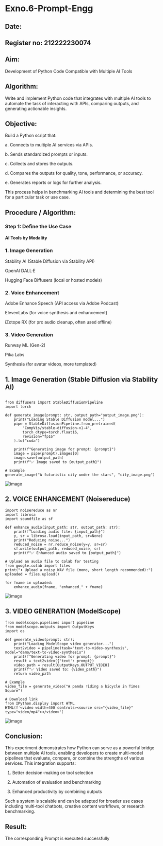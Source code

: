 # Exno.6-Prompt-Engg
## Date:
## Register no: 212222230074
## Aim: 
Development of Python Code Compatible with Multiple AI Tools

## Algorithm: 
Write and implement Python code that integrates with multiple AI tools to automate the task of interacting with APIs, comparing outputs, and generating actionable insights.

## Objective:
Build a Python script that:

a. Connects to multiple AI services via APIs.

b. Sends standardized prompts or inputs.

c. Collects and stores the outputs.

d. Compares the outputs for quality, tone, performance, or accuracy.

e. Generates reports or logs for further analysis.

This process helps in benchmarking AI tools and determining the best tool for a particular task or use case.

## Procedure / Algorithm:
### Step 1: Define the Use Case
#### AI Tools by Modality
### 1. Image Generation
Stability AI (Stable Diffusion via Stability API)

OpenAI DALL·E

Hugging Face Diffusers (local or hosted models)

### 2. Voice Enhancement
Adobe Enhance Speech (API access via Adobe Podcast)

ElevenLabs (for voice synthesis and enhancement)

iZotope RX (for pro audio cleanup, often used offline)

### 3. Video Generation
Runway ML (Gen-2)

Pika Labs

Synthesia (for avatar videos, more templated)

## 1. Image Generation (Stable Diffusion via Stability AI)
```

from diffusers import StableDiffusionPipeline
import torch

def generate_image(prompt: str, output_path="output_image.png"):
    print("Loading Stable Diffusion model...")
    pipe = StableDiffusionPipeline.from_pretrained(
        "CompVis/stable-diffusion-v1-4",
        torch_dtype=torch.float16,
        revision="fp16"
    ).to("cuda")

    print(f"Generating image for prompt: {prompt}")
    image = pipe(prompt).images[0]
    image.save(output_path)
    print(f"✅ Image saved to {output_path}")

# Example
generate_image("A futuristic city under the stars", "city_image.png")
```
![image](https://github.com/user-attachments/assets/d8faf2a0-f067-4bce-9e5f-4bfc4aa0891e)

## 2. VOICE ENHANCEMENT (Noisereduce)
```
import noisereduce as nr
import librosa
import soundfile as sf

def enhance_audio(input_path: str, output_path: str):
    print(f"Loading audio file: {input_path}")
    y, sr = librosa.load(input_path, sr=None)
    print("Reducing noise...")
    reduced_noise = nr.reduce_noise(y=y, sr=sr)
    sf.write(output_path, reduced_noise, sr)
    print(f"✅ Enhanced audio saved to {output_path}")

# Upload an audio file to Colab for testing
from google.colab import files
print("⬆️ Upload a noisy WAV file (mono, short length recommended):")
uploaded = files.upload()

for fname in uploaded:
    enhance_audio(fname, "enhanced_" + fname)
```
![image](https://github.com/user-attachments/assets/2be934da-4bfe-4edf-9fbe-ebea2db5d8ce)

## 3. VIDEO GENERATION (ModelScope)
```
from modelscope.pipelines import pipeline
from modelscope.outputs import OutputKeys
import os

def generate_video(prompt: str):
    print("Loading ModelScope video generator...")
    text2video = pipeline(task="text-to-video-synthesis", model="damo/text-to-video-synthesis")
    print(f"Generating video for prompt: {prompt}")
    result = text2video({'text': prompt})
    video_path = result[OutputKeys.OUTPUT_VIDEO]
    print(f"✅ Video saved to: {video_path}")
    return video_path

# Example
video_file = generate_video("A panda riding a bicycle in Times Square")

# Download link
from IPython.display import HTML
HTML(f'<video width=400 controls><source src="{video_file}" type="video/mp4"></video>')
```
![image](https://github.com/user-attachments/assets/d4bd9227-f0be-41df-81ab-3af84b960977)


## Conclusion:
This experiment demonstrates how Python can serve as a powerful bridge between multiple AI tools, enabling developers to create multi-model pipelines that evaluate, compare, or combine the strengths of various services. This integration supports:

1. Better decision-making on tool selection

2. Automation of evaluation and benchmarking

3. Enhanced productivity by combining outputs

Such a system is scalable and can be adapted for broader use cases including multi-tool chatbots, creative content workflows, or research benchmarking.


## Result: 
The corresponding Prompt is executed successfully
